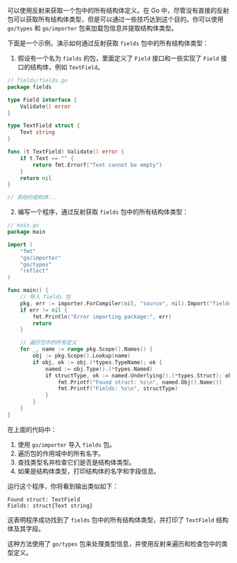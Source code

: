 可以使用反射来获取一个包中的所有结构体定义。在 Go 中，尽管没有直接的反射包可以获取所有结构体类型，但是可以通过一些技巧达到这个目的。你可以使用 `go/types` 和 `go/importer` 包来加载包信息并提取结构体类型。

下面是一个示例，演示如何通过反射获取 `fields` 包中的所有结构体类型：

1. 假设有一个名为 `fields` 的包，里面定义了 `Field` 接口和一些实现了 `Field` 接口的结构体，例如 `TextField`。

```go
// fields/fields.go
package fields

type Field interface {
    Validate() error
}

type TextField struct {
    Text string
}

func (t TextField) Validate() error {
    if t.Text == "" {
        return fmt.Errorf("Text cannot be empty")
    }
    return nil
}

// 其他的结构体...
```

2. 编写一个程序，通过反射获取 `fields` 包中的所有结构体类型：

```go
// main.go
package main

import (
    "fmt"
    "go/importer"
    "go/types"
    "reflect"
)

func main() {
    // 导入 fields 包
    pkg, err := importer.ForCompiler(nil, "source", nil).Import("fields")
    if err != nil {
        fmt.Println("Error importing package:", err)
        return
    }

    // 遍历包中的所有定义
    for _, name := range pkg.Scope().Names() {
        obj := pkg.Scope().Lookup(name)
        if obj, ok := obj.(*types.TypeName); ok {
            named := obj.Type().(*types.Named)
            if structType, ok := named.Underlying().(*types.Struct); ok {
                fmt.Printf("Found struct: %s\n", named.Obj().Name())
                fmt.Printf("Fields: %s\n", structType)
            }
        }
    }
}
```

在上面的代码中：

1. 使用 `go/importer` 导入 `fields` 包。
2. 遍历包的作用域中的所有名字。
3. 查找类型名并检查它们是否是结构体类型。
4. 如果是结构体类型，打印结构体的名字和字段信息。

运行这个程序，你将看到输出类似如下：

```
Found struct: TextField
Fields: struct{Text string}
```

这表明程序成功找到了 `fields` 包中的所有结构体类型，并打印了 `TextField` 结构体及其字段。

这种方法使用了 `go/types` 包来处理类型信息，并使用反射来遍历和检查包中的类型定义。
